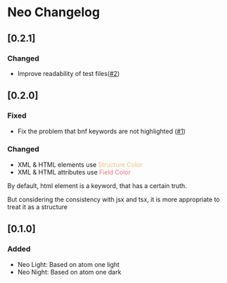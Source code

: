 <!-- Keep a Changelog guide -> https://keepachangelog.com -->

# Neo Changelog

## [0.2.1]

### Changed
- Improve readability of test files([#2](https://github.com/oovm/neo-intellij/issues/2))


## [0.2.0]
### Fixed
- Fix the problem that bnf keywords are not highlighted ([#1](https://github.com/oovm/neo-intellij/pull/1))

### Changed

- XML & HTML elements use <span style="color:#E5C17C">Structure Color</span>
- XML & HTML attributes use <span style="color:#F07178">Field Color</span>

By default, html element is a keyword, that has a certain truth.

But considering the consistency with jsx and tsx, it is more appropriate to treat it as a structure

## [0.1.0]
### Added
- Neo Light: Based on atom one light
- Neo Night: Based on atom one dark
